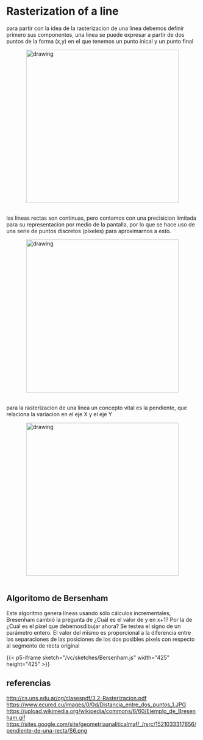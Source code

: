 # Rasterization of a line

para partir con la idea de la rasterizacion de una linea debemos definir primero sus componentes,
una linea se puede expresar a partir de dos puntos de la forma (x,y) en el que tenemos un punto inical y un punto final

<div class="img" style="display: flex; justify-content: center;">
    <img src="https://www.ecured.cu/images/0/0d/Distancia_entre_dos_puntos_1.JPG" alt="drawing" width="400" > 
    </img>
</div><br>

las lineas rectas son continuas, pero contamos con una precisicion limitada para su representacion por medio de la pantalla, por lo que se hace uso de una serie de puntos discretos (píxeles) para aproximarnos a esto.
<div class="img" style="display: flex; justify-content: center;">
    <img src="https://upload.wikimedia.org/wikipedia/commons/6/60/Ejemplo_de_Bresenham.gif" alt="drawing" width="400" > 
    </img>
</div><br>

para la rasterizacion de una linea un concepto vital es la pendiente, que relaciona la variacion en el eje X y el eje Y

<div class="img" style="display: flex; justify-content: center;">
    <img src="https://sites.google.com/site/geometriaanaliticalmaf/_/rsrc/1521033317656/pendiente-de-una-recta/S6.png" alt="drawing" width="400" > 
    </img>
</div><br>

## Algoritomo de Bersenham

Este algoritmo genera líneas usando sólo cálculos incrementales, Bresenham cambió la pregunta de
¿Cuál es el valor de y en x+1? Por la de ¿Cuál es el pixel que debemosdibujar ahora?
Se testea el signo de un parámetro entero. El valor del mismo es proporcional a la diferencia entre
las separaciones de las posiciones de los dos posibles pixels con respecto al segmento
de recta original


{{< p5-iframe sketch="/vc/sketches/Bersenham.js" width="425" height="425" >}}

## referencias

http://cs.uns.edu.ar/cg/clasespdf/3.2-Rasterizacion.pdf
https://www.ecured.cu/images/0/0d/Distancia_entre_dos_puntos_1.JPG
https://upload.wikimedia.org/wikipedia/commons/6/60/Ejemplo_de_Bresenham.gif
https://sites.google.com/site/geometriaanaliticalmaf/_/rsrc/1521033317656/pendiente-de-una-recta/S6.png